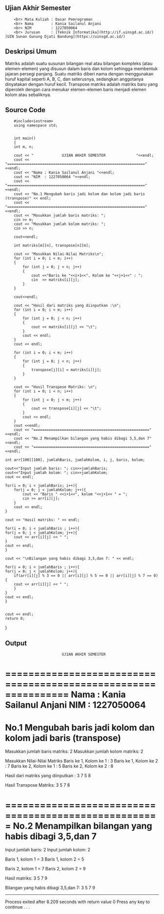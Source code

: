 ## Ujian Akhir Semester 
		<br> Mata Kuliah : Dasar Pemrograman
		<br> Nama        : Kania Sailanul Anjani
		<br> NIM         : 1227050064
		<br> Jurusan     : [Teknik Informatika](http://if.uinsgd.ac.id/) [UIN Sunan Gunung Djati Bandung](https://uinsgd.ac.id/) 

## Deskripsi Umum

Matriks adalah suatu susunan bilangan real atau bilangan kompleks (atau elemen-elemen) yang disusun dalam baris dan kolom sehingga membentuk jajaran persegi panjang. Suatu matriks diberi nama dengan menggunakan huruf kapital seperti A, B, C, dan seterusnya, sedangkan anggotanya dinyatakan dengan huruf kecil.
Transpose matriks adalah matriks baru yang diperoleh dengan cara menukar elemen-elemen baris menjadi elemen kolom atau sebaliknya.

## Source Code

		#include<iostream>
		using namespace std;


		int main()
		{
		int m, n;

		cout << "		      UJIAN AKHIR SEMESTER				"<<endl;
		cout << "==============================================================="<<endl;
		cout << "Nama : Kania Sailanul Anjani "<<endl;
		cout << "NIM  : 1227050064 "<<endl;
		cout << "==============================================================="<<endl;
		cout << "No.1 Mengubah baris jadi kolom dan kolom jadi baris (transpose)" << endl;
		cout << "==============================================================="<<endl;
		cout << "Masukkan jumlah baris matriks: ";
		cin >> m;
		cout << "Masukkan jumlah kolom matriks: ";
		cin >> n;
		
		cout<<endl;

		int matriks[m][n], transpose[n][m];

		cout << "Masukkan Nilai-Nilai Matriks\n";
		for (int i = 0; i < m; i++)
		{
			for (int j = 0; j < n; j++)
			{
				cout <<"Baris ke "<<i+1<<", Kolom ke "<<j+1<<" : ";
				cin  >> matriks[i][j];
			}
		}
		
		cout<<endl;

		cout << "Hasil dari matriks yang diinputkan :\n";
		for (int i = 0; i < m; i++)
		{
			for (int j = 0; j < n; j++)
			{
				cout << matriks[i][j] << "\t";
			}
			cout << endl;
		}
		cout << endl;

		for (int i = 0; i < m; i++)
		{
			for (int j = 0; j < n; j++)
			{
				transpose[j][i] = matriks[i][j];
			}
		}

		cout << "Hasil Transpose Matriks: \n";
		for (int i = 0; i < n; i++)
		{
			for (int j = 0; j < m; j++)
			{
				cout << transpose[i][j] << "\t";
			}
			cout << endl;
		}
		cout <<endl;
		cout << "====================================================="<<endl;
		cout << "No.2 Menampilkan bilangan yang habis dibagi 3,5,dan 7"<<endl;
		cout << "====================================================="<<endl;
		
	int arr[100][100], jumlahBaris, jumlahKolom, i, j, baris, kolom;

    cout<<"Input jumlah baris: "; cin>>jumlahBaris;
    cout<<"Input jumlah kolom: "; cin>>jumlahKolom;
    cout << endl;

    for(i = 0; i < jumlahBaris; i++){
        for(j = 0; j < jumlahKolom; j++){
            cout << "Baris " <<i+1<<", kolom "<<j+1<< " = ";
            cin >> arr[i][j];
        }
        cout << endl;
    }

    cout << "Hasil matriks: " << endl;

    for(i = 0; i < jumlahBaris ; i++){
    for(j = 0; j < jumlahKolom; j++){
        cout << arr[i][j] << " ";
    }
    cout << endl;
    }

    cout << "\nBilangan yang habis dibagi 3,5,dan 7: " << endl;

    for(i = 0; i < jumlahBaris ; i++){
    for(j = 0; j < jumlahKolom; j++){
        if(arr[i][j] % 3 == 0 || arr[i][j] % 5 == 0 || arr[i][j] % 7 == 0){
        cout << arr[i][j] << " ";
        }
    }
    cout << endl;
    }

    
    cout << endl;
    return 0;
}
		
## Output

		                      UJIAN AKHIR SEMESTER
===============================================================
Nama : Kania Sailanul Anjani
NIM  : 1227050064
===============================================================
No.1 Mengubah baris jadi kolom dan kolom jadi baris (transpose)
===============================================================
Masukkan jumlah baris matriks: 2
Masukkan jumlah kolom matriks: 2

Masukkan Nilai-Nilai Matriks
Baris ke 1, Kolom ke 1 : 3
Baris ke 1, Kolom ke 2 : 7
Baris ke 2, Kolom ke 1 : 5
Baris ke 2, Kolom ke 2 : 8

Hasil dari matriks yang diinputkan :
3       7
5       8

Hasil Transpose Matriks:
3       5
7       8

=====================================================
No.2 Menampilkan bilangan yang habis dibagi 3,5,dan 7
=====================================================
Input jumlah baris: 2
Input jumlah kolom: 2

Baris 1, kolom 1 = 3
Baris 1, kolom 2 = 5

Baris 2, kolom 1 = 7
Baris 2, kolom 2 = 9

Hasil matriks:
3 5
7 9

Bilangan yang habis dibagi 3,5,dan 7:
3 5
7 9


--------------------------------
Process exited after 8.209 seconds with return value 0
Press any key to continue . . .
